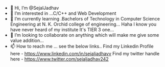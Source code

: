 - 👋 Hi, I’m @SejalJadhav
- 👀 I’m interested in ...C/C++ and Web Development 
- 🌱 I’m currently learning .Bachelors of Technology in Computer Science Engineering at N. K. Orchid college of engineering... Haha I know you have never heard of my institute
It's TIER 3 one...
- 💞️ I’m looking to collaborate on anything which will make me give some value addition...
- 📫 How to reach me ... see the below links..
Find my Linkedin Profile here - https://www.linkedin.com/in/sejaljadhavv
Find my twitter handle here - https://www.twitter.com/sejaljadhav242

